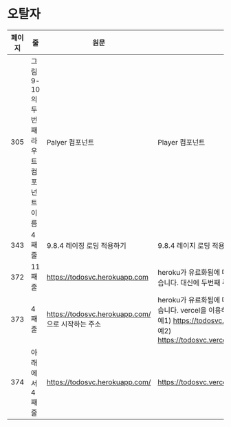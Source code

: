 # 오탈자

| 페이지 | 줄  | 원문 | 수정 |
| ------ | --- | ---- | ---- |
| 305 | 그림9-10의 두번째 라우트 컴포넌트이름  | Palyer 컴포넌트 | Player 컴포넌트  |
| 343 | 4째줄  | 9.8.4 레이징 로딩 적용하기 | 9.8.4 레이지 로딩 적용하기 |
| 372 | 11째줄  | https://todosvc.herokuapp.com | heroku가 유료화됨에 따라 갑자기 지원되지 않을 수 있습니다. 대신에 두번째 주소인 vercel을 이용하세요 |
| 373 | 4째줄  | https://todosvc.herokuapp.com/ 으로 시작하는 주소 | heroku가 유료화됨에 따라 갑자기 지원되지 않을 수 있습니다. vercel을 이용하세요. <br/>예1) https://todosvc.vercel.app/todolist/gdhong<br/>예2) https://todosvc.vercel.app/todolist_long/gdhong |
| 374 | 아래에서 4째줄  | https://todosvc.herokuapp.com/ | https://todosvc.vercel.app/  |

